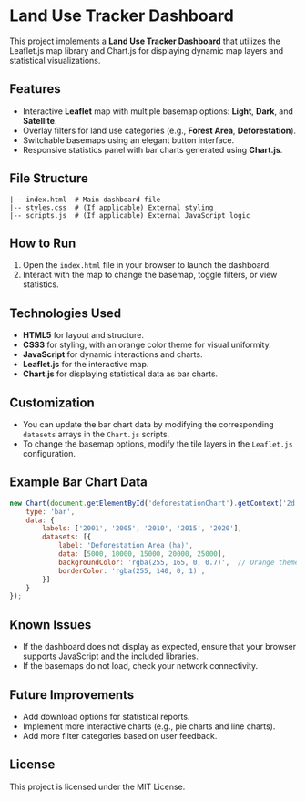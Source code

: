 
# Land Use Tracker Dashboard

This project implements a **Land Use Tracker Dashboard** that utilizes the Leaflet.js map library and Chart.js for displaying dynamic map layers and statistical visualizations.

## Features
- Interactive **Leaflet** map with multiple basemap options: **Light**, **Dark**, and **Satellite**.
- Overlay filters for land use categories (e.g., **Forest Area**, **Deforestation**).
- Switchable basemaps using an elegant button interface.
- Responsive statistics panel with bar charts generated using **Chart.js**.

## File Structure
```
|-- index.html  # Main dashboard file
|-- styles.css  # (If applicable) External styling
|-- scripts.js  # (If applicable) External JavaScript logic
```

## How to Run
1. Open the `index.html` file in your browser to launch the dashboard.
2. Interact with the map to change the basemap, toggle filters, or view statistics.

## Technologies Used
- **HTML5** for layout and structure.
- **CSS3** for styling, with an orange color theme for visual uniformity.
- **JavaScript** for dynamic interactions and charts.
- **Leaflet.js** for the interactive map.
- **Chart.js** for displaying statistical data as bar charts.

## Customization
- You can update the bar chart data by modifying the corresponding `datasets` arrays in the `Chart.js` scripts.
- To change the basemap options, modify the tile layers in the `Leaflet.js` configuration.

## Example Bar Chart Data
```javascript
new Chart(document.getElementById('deforestationChart').getContext('2d'), {
    type: 'bar',
    data: {
        labels: ['2001', '2005', '2010', '2015', '2020'],
        datasets: [{
            label: 'Deforestation Area (ha)',
            data: [5000, 10000, 15000, 20000, 25000],
            backgroundColor: 'rgba(255, 165, 0, 0.7)',  // Orange theme
            borderColor: 'rgba(255, 140, 0, 1)',
        }]
    }
});
```

## Known Issues
- If the dashboard does not display as expected, ensure that your browser supports JavaScript and the included libraries.
- If the basemaps do not load, check your network connectivity.

## Future Improvements
- Add download options for statistical reports.
- Implement more interactive charts (e.g., pie charts and line charts).
- Add more filter categories based on user feedback.

## License
This project is licensed under the MIT License.
